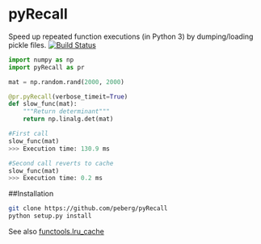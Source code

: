 # pyRecall
Speed up repeated function executions (in Python 3) by dumping/loading pickle files.
[![Build Status](https://travis-ci.org/peberg/pyRecall.png)](https://travis-ci.org/peberg/pyRecall)


```python
import numpy as np
import pyRecall as pr

mat = np.random.rand(2000, 2000)

@pr.pyRecall(verbose_timeit=True)
def slow_func(mat):
    """Return determinant"""
    return np.linalg.det(mat)

#First call
slow_func(mat)
>>> Execution time: 130.9 ms

#Second call reverts to cache
slow_func(mat)
>>> Execution time: 0.2 ms
```

##Installation
``` sh
git clone https://github.com/peberg/pyRecall
python setup.py install
```
See also
 [functools.lru_cache](https://docs.python.org/3/library/functools.html)

